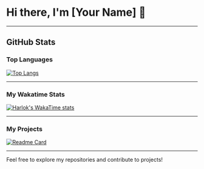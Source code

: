 # Hi there, I'm [Your Name] 👋
---

## GitHub Stats

### Top Languages
[![Top Langs](https://github-readme-stats.vercel.app/api/top-langs/?username=ganagesm&layout=pie)](https://github.com/ganagesm/github-readme-stats)

---

### My Wakatime Stats
[![Harlok's WakaTime stats](https://github-readme-stats.vercel.app/api/wakatime?username=ganagesm)](https://github.com/ganagesm/github-readme-stats)

---

### My Projects
[![Readme Card](https://github-readme-stats.vercel.app/api/pin/?username=ganagesm&repo=uxportfolio)](https://github.com/ganagesm/github-readme-stats)

---

Feel free to explore my repositories and contribute to projects!

